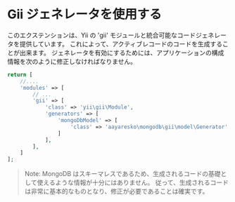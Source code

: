 Gii ジェネレータを使用する
==========================

このエクステンションは、Yii の 'gii' モジュールと統合可能なコードジェネレータを提供しています。
これによって、アクティブレコードのコードを生成することが出来ます。
ジェネレータを有効にするためには、アプリケーションの構成情報を次のように修正しなければなりません。

```php
return [
    //....
    'modules' => [
        // ...
        'gii' => [
            'class' => 'yii\gii\Module',
            'generators' => [
                'mongoDbModel' => [
                    'class' => 'aayaresko\mongodb\gii\model\Generator'
                ]
            ],
        ],
    ]
];
```

> Note: MongoDB はスキーマレスであるため、生成されるコードの基礎として使えるような情報が十分にはありません。
  従って、生成されるコードは非常に基本的なものとなり、修正が必要であることは確実です。

